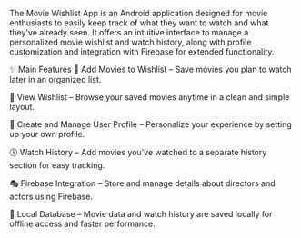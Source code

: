 The Movie Wishlist App is an Android application designed for movie enthusiasts to easily keep track of what they want to watch and what they've already seen. It offers an intuitive interface to manage a personalized movie wishlist and watch history, along with profile customization and integration with Firebase for extended functionality.

✨ Main Features
📌 Add Movies to Wishlist – Save movies you plan to watch later in an organized list.

📃 View Wishlist – Browse your saved movies anytime in a clean and simple layout.

👤 Create and Manage User Profile – Personalize your experience by setting up your own profile.

🕓 Watch History – Add movies you've watched to a separate history section for easy tracking.

🎭 Firebase Integration – Store and manage details about directors and actors using Firebase.

💾 Local Database – Movie data and watch history are saved locally for offline access and faster performance.
